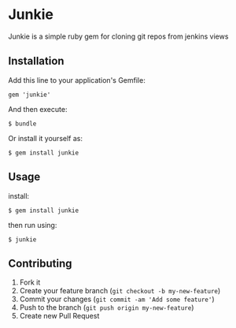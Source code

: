 # Junkie

Junkie is a simple ruby gem for cloning git repos from jenkins views

## Installation

Add this line to your application's Gemfile:

    gem 'junkie'

And then execute:

    $ bundle

Or install it yourself as:

    $ gem install junkie

## Usage
install:

    $ gem install junkie

then run using:

    $ junkie


## Contributing

1. Fork it
2. Create your feature branch (`git checkout -b my-new-feature`)
3. Commit your changes (`git commit -am 'Add some feature'`)
4. Push to the branch (`git push origin my-new-feature`)
5. Create new Pull Request
